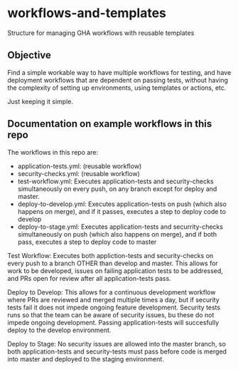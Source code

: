# workflows-and-templates
Structure for managing GHA workflows with reusable templates

## Objective
Find a simple workable way to have multiple workflows for testing, and have deployment workflows that are dependent on passing tests, without having the complexity of setting up environments, using templates or actions, etc.

Just keeping it simple.

## Documentation on example workflows in this repo

The workflows in this repo are:

* application-tests.yml: (reusable workflow)
* security-checks.yml: (reusable workflow)
* test-workflow.yml: Executes application-tests and security-checks simultaneously on every push, on any branch except for deploy and master.
* deploy-to-develop.yml: Executes application-tests on push (which also happens on merge), and if it passes, executes a step to deploy code to develop
* deploy-to-stage.yml: Executes application-tests and securrity-checks simultaneously on push (which also happens on merge), and if both pass, executes a step to deploy code to master

Test Workflow:  Executes both appliction-tests and security-checks on every push to a branch OTHER than develop and master.  This allows for work to be developed, issues on failing application tests to be addressed, and PRs open for review after all application-tests pass.

Deploy to Develop:  This allows for a continuous development workflow where PRs are reviewed and merged multiple times a day, but if security tests fail it does not impede ongoing feature development.  Security tests runs so that the team can be aware of security issues, bu these do not impede ongoing development.  Passing application-tests will succesfully deploy to the develop environment.

Deploy to Stage:  No security issues are allowed into the master branch, so both application-tests and security-tests must pass before code is merged into master and deployed to the staging environment.
